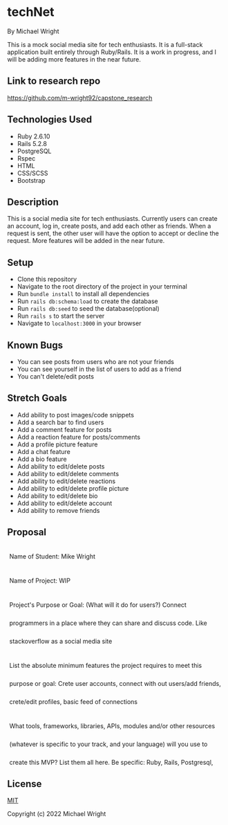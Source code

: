 # techNet

By Michael Wright

This is a mock social media site for tech enthusiasts. It is a full-stack application built entirely through Ruby/Rails. It is a work in progress, and I will be adding more features in the near future.

## Link to research repo
https://github.com/m-wright92/capstone_research

## Technologies Used
* Ruby 2.6.10
* Rails 5.2.8
* PostgreSQL
* Rspec
* HTML
* CSS/SCSS
* Bootstrap


## Description
This is a social media site for tech enthusiasts. Currently users can create an account, log in, create posts, and add each other as friends. When a request is sent, the other user will have the option to accept or decline the request. More features will be added in the near future. 

## Setup
* Clone this repository
* Navigate to the root directory of the project in your terminal
* Run `bundle install` to install all dependencies
* Run `rails db:schema:load` to create the database
* Run `rails db:seed` to seed the database(optional)
* Run `rails s` to start the server
* Navigate to `localhost:3000` in your browser

## Known Bugs
* You can see posts from users who are not your friends
* You can see yourself in the list of users to add as a friend
* You can't delete/edit posts


## Stretch Goals
* Add ability to post images/code snippets
* Add a search bar to find users
* Add a comment feature for posts
* Add a reaction feature for posts/comments
* Add a profile picture feature
* Add a chat feature
* Add a bio feature
* Add ability to edit/delete posts
* Add ability to edit/delete comments
* Add ability to edit/delete reactions
* Add ability to edit/delete profile picture
* Add ability to edit/delete bio
* Add ability to edit/delete account
* Add ability to remove friends


## Proposal
<div style="width:500px;height:500px;line-height:3em;overflow:scroll;padding:5px;">
Name of Student: Mike Wright

Name of Project: WIP

Project's Purpose or Goal: (What will it do for users?) Connect programmers in a place where they can share and discuss code. Like stackoverflow as a social media site

List the absolute minimum features the project requires to meet this purpose or goal: Crete user accounts, connect with out users/add friends, crete/edit profiles, basic feed of connections

What tools, frameworks, libraries, APIs, modules and/or other resources (whatever is specific to your track, and your language) will you use to create this MVP? List them all here. Be specific: Ruby, Rails, Postgresql, React

If you finish developing the minimum viable product (MVP) with time to spare, what will you work on next? Describe these features here: Be specific: Direct messages, post/interact with others posts eg comment/react, ability to share code snippets/images, ability to create groups and invite other users, connect other accounts like GH.

What additional tools, frameworks, libraries, APIs, or other resources will these additional features require? I believe all of this functionality can be accomplished with the use of ruby gems, but I will need to research how to connect account to a github account and what requirements that will need.

Is there anything else you'd like your instructor to know? nope
</div>

## License
[MIT](https://choosealicense.com/licenses/mit/)

Copyright (c) 2022 Michael Wright